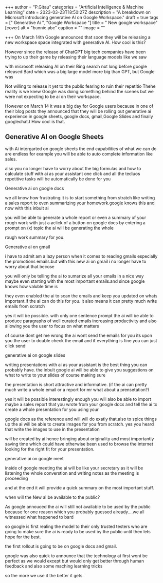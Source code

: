 +++
author = "P.Gitau"
categories = "Artificial Intelligence & Machine Learning"
date = 2023-03-23T18:50:27Z
description = "A breakdown on Microsoft introducing generative AI on Google Workspace."
draft = true
tags = ["  Generative Ai ", "Google Workspace "]
title = " New google workspace"
[cover]
alt = "bunnie abc"
caption = ""
image = ""

+++
On March 14th Google announced that soon they will be releasing a new workspace space integrated with generative AI. How cool is this?

However since the release of ChatGPT big tech companies have been trying to up their game by releasing their language models like we saw

with microsoft releasing AI on their Bing search not long before google released Bard which was a big large model more big than GPT, but Google was

Not willing to release it yet to the public fearing to ruin their repetitio Thehe reality is we knew Google was doing something behind the scenes but we were not expecting to be ai on their workspace.

However on March 14 it was a big day for Google users because in one of their blog posts they announced that they will be rolling out generative ai experience in google sheets, google docs, gmail,Google Slides and finally googlechat.t How cool is that.

## Generative AI on Google Sheets

with Ai intergarted on google sheets the end capabilities of what we can do are endless for example you will be able to auto complete information like sales.

also you no longer have to worry about the big formulas and how to calculate stuff with ai as your assistant one click and all the tediuos repetitive tasks will be automatically be done for you

Generative ai on google docs

we all know how frustrating it is to start something from stratch like writing a sales report to even summarizing your homework.google knows this and now with this inbult ai

you will be able to generate a whole report or even a summary of your rough work with just a aclick of a button on google docs by entering a prompt on (x) topic the ai will be generating the whole

rough work summary for you.

Generative ai on gmail

i have to admit am a lazy person when it comes to reading gmails especially the promotions emails.but with this new ai on gmail i no longer have to worry about that becose

you will only be telling the ai to sumarize all your emails in a nice way maybe even starting with the most important emails.and since google knows how valuble time is

they even enabled the ai to scan the emails and keep you updated on whats important.if the ai can do this for you. it also means it can pretty much write emails from scratch

yes it will be possible. with only one sentence prompt the ai will be able to produce paragraphs of well curated emails increasing productivity and also allowing you the user to focus on what matters

of course dont get me wrong the ai wont send the emails for you its upon you the user to double check the email and if everything is fine you can just click send

generative ai on google slides

writing presentations with ai as your assistant is the best thing you can probably have. the inbult google ai will be able to give you suggestions on what to write to your slides of course making sure

the presentation is short attractive and informative. (if the ai can pretty much write a whole email or a report for mr what about a prensetation?)

yes it will be possible interestingly enough you will also be able to import maybe a sales report that you wrote from your google docs and tell the ai to create a whole presentation for you using your

google docs as the reference and will will do exatly that.also to spice things up the ai will be able to create images for you from scratch. yes you heard that write the images to use in the presentation

will be created by ai hence bringing about originality and most importantly saving time which could have otherwise been used to browse the internet looking for the right fit for your presentation.

generative ai on google meet

inside of google meeting the ai will be like your secretary as it will be listening the whole converstion and writing notes as the meeting is proceeding

and at the end it will provide a quick summary on the most important stuff.

when will the New ai be available to the public?

As google annouced the ai will still not available to be used by the public because for one reason which you probably guessed already....we all witnessed what happened to bard

so google is first realing the model to their only trusted testers who are going to make sure the ai is ready to be used by the public until then lets hope for the best.

the first rollout is going to be on google docs and gmail.

google was also quick to announce that the technology at first wont be perfect as we would except but would only get better through human feedback and also some maching learning tricks

so the more we use it the better it gets